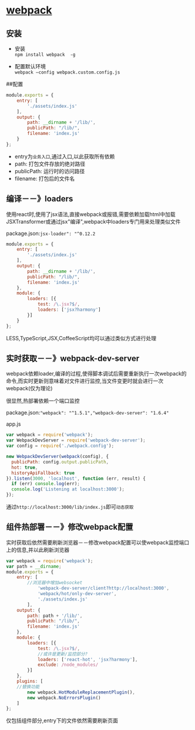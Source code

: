 # <a href="http://webpack.github.io/docs/">webpack</a>
## 安装
* 安装   
```npm install webpack  -g```   

* 配置默认环境   
```webpack —config webpack.custom.config.js```

##配置
```javascript
module.exports = {
    entry: [
        './assets/index.js'
    ],
    output: {
        path: __dirname + '/lib/',
        publicPath: "/lib/",
        filename: 'index.js'
    }
};
```
* entry为```业务入口```,通过入口,以此获取所有依赖
* path: 打包文件存放的绝对路径
* publicPath: 运行时的访问路径
* filename: 打包后的文件名

## 编译－－》loaders
使用react时,使用了jsx语法,直接webpack或报错,需要依赖加载html中加载JSXTransformer或通过jsx"编译",webpack中loaders专门用来处理类似文件 

package.json:```jsx-loader": "^0.12.2```    

```javascript
module.exports = {
    entry: [
        './assets/index.js'
    ],
    output: {
        path: __dirname + '/lib/',
        publicPath: "/lib/",
        filename: 'index.js'
    },
    module: {
        loaders: [{
            test: /\.jsx?$/,
            loaders: ['jsx?harmony']
        }]
    }
};
```
LESS,TypeScript,JSX,CoffeeScript均可以通过类似方式进行处理

## 实时获取－－》webpack-dev-server
webpack依赖loader,编译的过程,使得脚本调试后需要重新执行一次webpack的命令,而实时更新则意味着对文件进行监控,当文件变更时就会进行一次webpack(仅为理论)

很显然,热部署依赖一个端口监控

package.json:```"webpack": "^1.5.1","webpack-dev-server": "1.6.4"```
 

app.js

```javascript
var webpack = require('webpack');
var WebpackDevServer = require('webpack-dev-server');
var config = require('./webpack.config');

new WebpackDevServer(webpack(config), {
  publicPath: config.output.publicPath,
  hot: true,
  historyApiFallback: true
}).listen(3000, 'localhost', function (err, result) {
  if (err) console.log(err);
  console.log('Listening at localhost:3000');
});
```
通过```http://localhost:3000/lib/index.js```即可```动态获取```

## 组件热部署－－》修改webpack配置
实时获取后依然需要刷新浏览器－－修改webpack配置可以使webpack监控端口上的信息,并以此刷新浏览器

```javascript
var webpack = require('webpack');
var path = __dirname;
module.exports = {
    entry: [
    	//浏览器中增加websocket
            'webpack-dev-server/client?http://localhost:3000',
            'webpack/hot/only-dev-server',
            './assets/index.js'
        ],
    output: {
        path: path + '/lib/',
        publicPath: "/lib/",
        filename: 'index.js'
    },
    module: {
        loaders: [{
            test: /\.jsx?$/,
            //或许是更新/监控部分?
            loaders: ['react-hot', 'jsx?harmony'],
            exclude: /node_modules/
        }]
    },
    plugins: [
    //替换功能
        new webpack.HotModuleReplacementPlugin(),
        new webpack.NoErrorsPlugin()
    ]
};
```
仅包括组件部分,entry下的文件依然需要刷新页面
